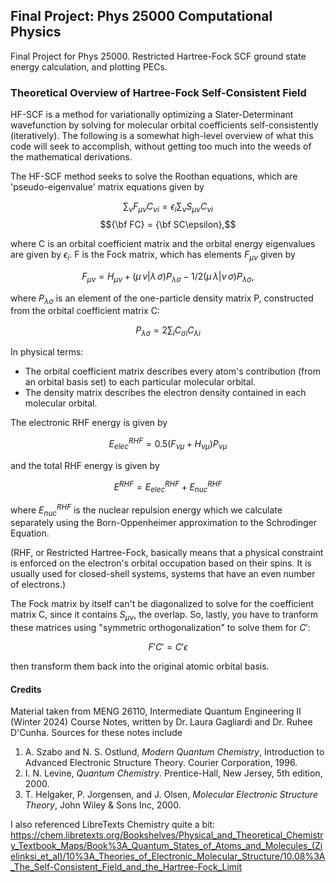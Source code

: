 ## Final Project: Phys 25000 Computational Physics
Final Project for Phys 25000. Restricted Hartree-Fock SCF ground state energy calculation, and plotting PECs. 

### Theoretical Overview of Hartree-Fock Self-Consistent Field
HF-SCF is a method for variationally optimizing a Slater-Determinant wavefunction by solving for molecular orbital coefficients self-consistently (iteratively). The following is a somewhat high-level overview of what this code will seek to accomplish, without getting too much into the weeds of the mathematical derivations. 

The HF-SCF method seeks to solve the Roothan equations, which are 'pseudo-eigenvalue' matrix equations given by

$$\sum_{\nu} F_{\mu\nu}C_{\nu i} = \epsilon_i\sum_{\nu}S_{\mu\nu}C_{\nu i}$$
$${\bf FC} = {\bf SC\epsilon},$$

where C is an orbital coefficient matrix and the orbital energy eigenvalues are given by $\epsilon_i$. F is the Fock matrix, which has elements $F_{\mu\nu}$ given by 

$$F_{\mu\nu} = H_{\mu\nu} + (\mu\,\nu\left|\lambda\,\sigma)P_{\lambda\sigma} - 1/2(\mu\,\lambda\right|\nu\,\sigma)P_{\lambda\sigma},$$

where $P_{\lambda\sigma}$ is an element of the one-particle density matrix P, constructed from the orbital coefficient matrix C:

$$P_{\lambda\sigma} = 2 \sum_{i} C_{\sigma i}C_{\lambda i}$$

In physical terms:
- The orbital coefficient matrix describes every atom's contribution (from an orbital basis set) to each particular molecular orbital.
- The density matrix describes the electron density contained in each molecular orbital.

The electronic RHF energy is given by 

$$E_{elec}^{RHF} = 0.5(F_{\nu\mu} +H_{\nu\mu})P_{\nu\mu}$$

and the total RHF energy is given by

$$E^{RHF} = E_{elec}^{RHF} + E_{nuc}^{RHF}$$

where $E^{RHF}_{nuc}$ is the nuclear repulsion energy which we calculate separately using the Born-Oppenheimer approximation to the Schrodinger Equation.

(RHF, or Restricted Hartree-Fock, basically means that a physical constraint is enforced on the electron's orbital occupation based on their spins. It is usually used for closed-shell systems, systems that have an even number of electrons.)

The Fock matrix by itself can't be diagonalized to solve for the coefficient matrix C, since it contains $S_{\mu\nu}$, the overlap. So, lastly, you have to tranform these matrices using "symmetric orthogonalization" to solve them for $C{\prime}$:

$$ F{\prime}C{\prime} = C{\prime} \epsilon $$

then transform them back into the original atomic orbital basis. 

#### Credits
Material taken from MENG 26110, Intermediate Quantum Engineering II (Winter 2024) Course Notes, written by Dr. Laura Gagliardi and Dr. Ruhee D'Cunha. Sources for these notes include
1. A. Szabo and N. S. Ostlund, *Modern Quantum Chemistry*, Introduction to Advanced Electronic Structure Theory. Courier Corporation, 1996.
2. I. N. Levine, *Quantum Chemistry*. Prentice-Hall, New Jersey, 5th edition, 2000.
3. T. Helgaker, P. Jorgensen, and J. Olsen, *Molecular Electronic Structure Theory*, John Wiley & Sons Inc, 2000.

I also referenced LibreTexts Chemistry quite a bit: https://chem.libretexts.org/Bookshelves/Physical_and_Theoretical_Chemistry_Textbook_Maps/Book%3A_Quantum_States_of_Atoms_and_Molecules_(Zielinksi_et_al)/10%3A_Theories_of_Electronic_Molecular_Structure/10.08%3A_The_Self-Consistent_Field_and_the_Hartree-Fock_Limit 

